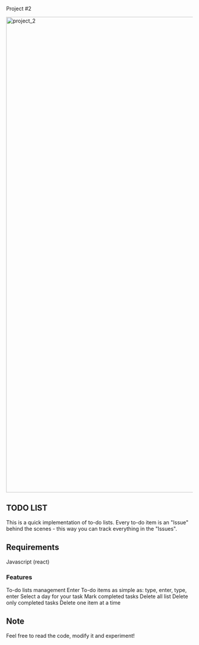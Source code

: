 
Project #2

<img width="1280" alt="project_2" src="https://user-images.githubusercontent.com/45919680/53091576-59e7c600-3523-11e9-8d50-6c8286ad10ce.png">

## TODO LIST 

This is a quick implementation of  to-do lists. Every to-do item is an "Issue" behind the scenes - this way you can track everything in the "Issues".

## Requirements

Javascript (react)

### Features
To-do lists management
Enter To-do items as simple as: type, enter, type, enter
Select a day for your task
Mark completed tasks
Delete all list
Delete only completed tasks 
Delete one item at a time

## Note

Feel free to read the code, modify it and experiment! 